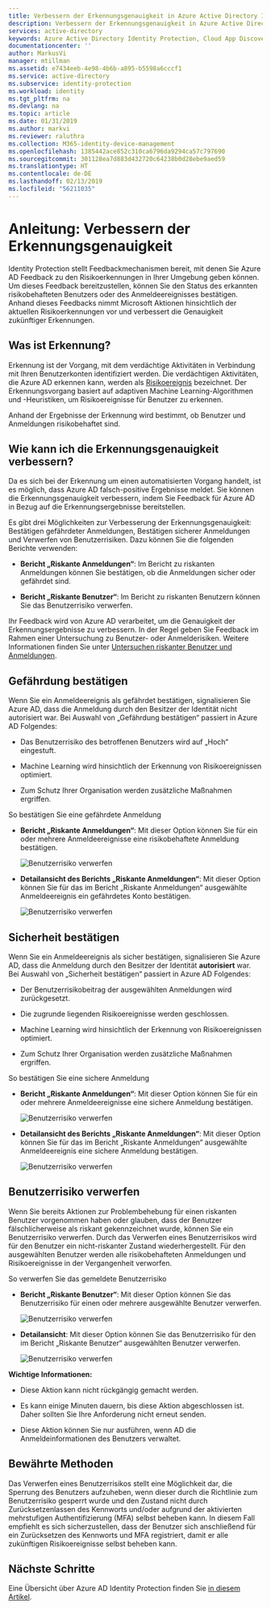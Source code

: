```yaml
---
title: Verbessern der Erkennungsgenauigkeit in Azure Active Directory Identity Protection (aktualisiert) | Microsoft-Dokumentation
description: Verbessern der Erkennungsgenauigkeit in Azure Active Directory Identity Protection (aktualisiert).
services: active-directory
keywords: Azure Active Directory Identity Protection, Cloud App Discovery, Verwalten von Anwendungen, Sicherheit, Risiko, Risikostufe, Sicherheitsrisiko, Sicherheitsrichtlinie
documentationcenter: ''
author: MarkusVi
manager: mtillman
ms.assetid: e7434eeb-4e98-4b6b-a895-b5598a6cccf1
ms.service: active-directory
ms.subservice: identity-protection
ms.workload: identity
ms.tgt_pltfrm: na
ms.devlang: na
ms.topic: article
ms.date: 01/31/2019
ms.author: markvi
ms.reviewer: raluthra
ms.collection: M365-identity-device-management
ms.openlocfilehash: 1385442ace852c310ca6796da9294ca57c797690
ms.sourcegitcommit: 301128ea7d883d432720c64238b0d28ebe9aed59
ms.translationtype: HT
ms.contentlocale: de-DE
ms.lasthandoff: 02/13/2019
ms.locfileid: "56211035"
---
```

# <a name="how-to-improve-the-detection-accuracy"></a>Anleitung: Verbessern der Erkennungsgenauigkeit 

Identity Protection stellt Feedbackmechanismen bereit, mit denen Sie Azure AD Feedback zu den Risikoerkennungen in Ihrer Umgebung geben können. Um dieses Feedback bereitzustellen, können Sie den Status des erkannten risikobehafteten Benutzers oder des Anmeldeereignisses bestätigen. Anhand dieses Feedbacks nimmt Microsoft Aktionen hinsichtlich der aktuellen Risikoerkennungen vor und verbessert die Genauigkeit zukünftiger Erkennungen. 


## <a name="what-is-detection"></a>Was ist Erkennung?

Erkennung ist der Vorgang, mit dem verdächtige Aktivitäten in Verbindung mit Ihren Benutzerkonten identifiziert werden. Die verdächtigen Aktivitäten, die Azure AD erkennen kann, werden als [Risikoereignis](../reports-monitoring/concept-risk-events.md) bezeichnet. Der Erkennungsvorgang basiert auf adaptiven Machine Learning-Algorithmen und -Heuristiken, um Risikoereignisse für Benutzer zu erkennen.

Anhand der Ergebnisse der Erkennung wird bestimmt, ob Benutzer und Anmeldungen risikobehaftet sind. 


## <a name="how-can-i-improve-the-detection-accuracy"></a>Wie kann ich die Erkennungsgenauigkeit verbessern?

Da es sich bei der Erkennung um einen automatisierten Vorgang handelt, ist es möglich, dass Azure AD falsch-positive Ergebnisse meldet. Sie können die Erkennungsgenauigkeit verbessern, indem Sie Feedback für Azure AD in Bezug auf die Erkennungsergebnisse bereitstellen.

Es gibt drei Möglichkeiten zur Verbesserung der Erkennungsgenauigkeit: Bestätigen gefährdeter Anmeldungen, Bestätigen sicherer Anmeldungen und Verwerfen von Benutzerrisiken. Dazu können Sie die folgenden Berichte verwenden:

- **Bericht „Riskante Anmeldungen“**: Im Bericht zu riskanten Anmeldungen können Sie bestätigen, ob die Anmeldungen sicher oder gefährdet sind.

- **Bericht „Riskante Benutzer“**: Im Bericht zu riskanten Benutzern können Sie das Benutzerrisiko verwerfen. 

Ihr Feedback wird von Azure AD verarbeitet, um die Genauigkeit der Erkennungsergebnisse zu verbessern. In der Regel geben Sie Feedback im Rahmen einer Untersuchung zu Benutzer- oder Anmelderisiken. Weitere Informationen finden Sie unter [Untersuchen riskanter Benutzer und Anmeldungen](howto-investigate-risky-users-signins.md).


## <a name="confirm-compromised"></a>Gefährdung bestätigen

Wenn Sie ein Anmeldeereignis als gefährdet bestätigen, signalisieren Sie Azure AD, dass die Anmeldung durch den Besitzer der Identität nicht autorisiert war. Bei Auswahl von „Gefährdung bestätigen“ passiert in Azure AD Folgendes:

- Das Benutzerrisiko des betroffenen Benutzers wird auf „Hoch“ eingestuft.

- Machine Learning wird hinsichtlich der Erkennung von Risikoereignissen optimiert.
 
- Zum Schutz Ihrer Organisation werden zusätzliche Maßnahmen ergriffen.



So bestätigen Sie eine gefährdete Anmeldung

- **Bericht „Riskante Anmeldungen“**: Mit dieser Option können Sie für ein oder mehrere Anmeldeereignisse eine risikobehaftete Anmeldung bestätigen.

    ![Benutzerrisiko verwerfen](./media/howto-improve-detection-accuracy/07.png)

- **Detailansicht des Berichts „Riskante Anmeldungen“**: Mit dieser Option können Sie für das im Bericht „Riskante Anmeldungen“ ausgewählte Anmeldeereignis ein gefährdetes Konto bestätigen. 

    ![Benutzerrisiko verwerfen](./media/howto-improve-detection-accuracy/04.png)


 
## <a name="confirm-safe"></a>Sicherheit bestätigen


Wenn Sie ein Anmeldeereignis als sicher bestätigen, signalisieren Sie Azure AD, dass die Anmeldung durch den Besitzer der Identität **autorisiert** war. Bei Auswahl von „Sicherheit bestätigen“ passiert in Azure AD Folgendes:

- Der Benutzerrisikobeitrag der ausgewählten Anmeldungen wird zurückgesetzt.

- Die zugrunde liegenden Risikoereignisse werden geschlossen.

- Machine Learning wird hinsichtlich der Erkennung von Risikoereignissen optimiert.

- Zum Schutz Ihrer Organisation werden zusätzliche Maßnahmen ergriffen.
 

So bestätigen Sie eine sichere Anmeldung

- **Bericht „Riskante Anmeldungen“**: Mit dieser Option können Sie für ein oder mehrere Anmeldeereignisse eine sichere Anmeldung bestätigen.

    ![Benutzerrisiko verwerfen](./media/howto-improve-detection-accuracy/08.png)

- **Detailansicht des Berichts „Riskante Anmeldungen“**: Mit dieser Option können Sie für das im Bericht „Riskante Anmeldungen“ ausgewählte Anmeldeereignis eine sichere Anmeldung bestätigen. 

    ![Benutzerrisiko verwerfen](./media/howto-improve-detection-accuracy/05.png)




## <a name="dismiss-user-risk"></a>Benutzerrisiko verwerfen

Wenn Sie bereits Aktionen zur Problembehebung für einen riskanten Benutzer vorgenommen haben oder glauben, dass der Benutzer fälschlicherweise als riskant gekennzeichnet wurde, können Sie ein Benutzerrisiko verwerfen. Durch das Verwerfen eines Benutzerrisikos wird für den Benutzer ein nicht-riskanter Zustand wiederhergestellt. Für den ausgewählten Benutzer werden alle risikobehafteten Anmeldungen und Risikoereignisse in der Vergangenheit verworfen.


So verwerfen Sie das gemeldete Benutzerrisiko

- **Bericht „Riskante Benutzer“**: Mit dieser Option können Sie das Benutzerrisiko für einen oder mehrere ausgewählte Benutzer verwerfen.

    ![Benutzerrisiko verwerfen](./media/howto-improve-detection-accuracy/02.png)

- **Detailansicht**: Mit dieser Option können Sie das Benutzerrisiko für den im Bericht „Riskante Benutzer“ ausgewählten Benutzer verwerfen. 

    ![Benutzerrisiko verwerfen](./media/howto-improve-detection-accuracy/01.png)


**Wichtige Informationen:**

- Diese Aktion kann nicht rückgängig gemacht werden.

- Es kann einige Minuten dauern, bis diese Aktion abgeschlossen ist. Daher sollten Sie Ihre Anforderung nicht erneut senden.

- Diese Aktion können Sie nur ausführen, wenn AD die Anmeldeinformationen des Benutzers verwaltet. 



## <a name="best-practices"></a>Bewährte Methoden

Das Verwerfen eines Benutzerrisikos stellt eine Möglichkeit dar, die Sperrung des Benutzers aufzuheben, wenn dieser durch die Richtlinie zum Benutzerrisiko gesperrt wurde und den Zustand nicht durch Zurücksetzenlassen des Kennworts und/oder aufgrund der aktivierten mehrstufigen Authentifizierung (MFA) selbst beheben kann. In diesem Fall empfiehlt es sich sicherzustellen, dass der Benutzer sich anschließend für ein Zurücksetzen des Kennworts und MFA registriert, damit er alle zukünftigen Risikoereignisse selbst beheben kann.


## <a name="next-steps"></a>Nächste Schritte

Eine Übersicht über Azure AD Identity Protection finden Sie [in diesem Artikel](overview-v2.md).


